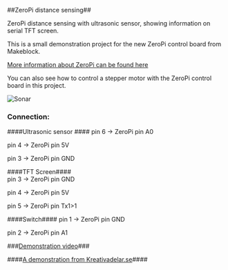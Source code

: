 ##ZeroPi distance sensing##

ZeroPi distance sensing with ultrasonic sensor,
showing information on serial TFT screen.

This is a small demonstration project for the new ZeroPi control board from Makeblock.

[More information about ZeroPi can be found here](https://www.kickstarter.com/projects/1204283/zeropi-arduino-and-raspberry-pi-compatible-develop/description)

You can also see how to control a stepper motor with the ZeroPi control board in this project.
 
![Sonar](/Images/20160216_213551.jpg)

### Connection: ###

####Ultrasonic sensor ####
pin 6 -> ZeroPi pin A0

pin 4 -> ZeroPi pin 5V

pin 3 -> ZeroPi pin GND

####TFT Screen####       
pin 3 -> ZeroPi pin GND

pin 4 -> ZeroPi pin 5V

pin 5 -> ZeroPi pin Tx1>1 

####Switch####
pin 1 -> ZeroPi pin GND 

pin 2 -> ZeroPi pin A1 

###[Demonstration video](https://youtu.be/EP57uoHRSts)###

####[A demonstration from Kreativadelar.se](http://www.kreativadelar.se)####
